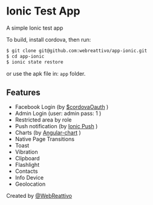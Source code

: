 Ionic Test App
==========================

A simple Ionic test app

To build, install cordova, then run:

```bash
$ git clone git@github.com:webreattivo/app-ionic.git
$ cd app-ionic
$ ionic state restore
```

or use the apk file in:
```app``` folder.

## Features

- Facebook Login (by [$cordovaOauth](http://ngcordova.com/docs/plugins/oauth/) )
- Admin Login (user: admin pass: 1 )
- Restricted area by role
- Push notification (by [Ionic Push](http://docs.ionic.io/docs/push-overview) )
- Charts (by [Angular-chart](http://jtblin.github.io/angular-chart.js/) )
- Native Page Transitions
- Toast
- Vibration
- Clipboard
- Flashlight 
- Contacts
- Info Device
- Geolocation


Created by [@WebReattivo](https://twitter.com/WebReattivo)